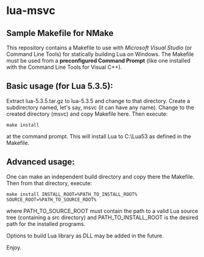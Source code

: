 # lua-msvc

## Sample Makefile for NMake

This repository contains a Makefile to use with _Microsoft Visual Studio_ (or Command Line Tools) for statically building Lua on Windows. The Makefile must be used from a __preconfigured Command Prompt__ (like one installed with the Command Line Tools for Visual C++).

## Basic usage (for Lua 5.3.5):

Extract lua-5.3.5.tar.gz to lua-5.3.5 and change to that directory. Create a subdirectory named, let's say, msvc (it can have any name). Change to the created directory (msvc) and copy Makefile here. Then execute:

`make install`

at the command prompt. This will install Lua to C:\Lua53 as defined in the Makefile.

## Advanced usage:

One can make an independent build directory and copy there the Makefile. Then from that directory, execute:

`make install INSTALL_ROOT=%PATH_TO_INSTALL_ROOT% SOURCE_ROOT=%PATH_TO_SOURCE_ROOT%`

where PATH_TO_SOURCE_ROOT must contain the path to a valid Lua source tree (containing a src directory) and PATH_TO_INSTALL_ROOT is the desired path for the installed programs.

Options to build Lua library as DLL may be added in the future.

Enjoy.
